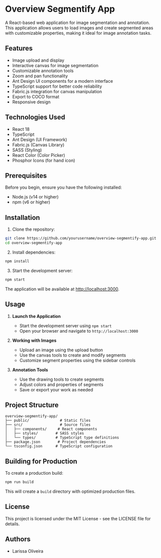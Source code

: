 # Overview Segmentify App

A React-based web application for image segmentation and annotation. This application allows users to load images and create segmented areas with customizable properties, making it ideal for image annotation tasks.

## Features

- Image upload and display
- Interactive canvas for image segmentation
- Customizable annotation tools
- Zoom and pan functionality
- Ant Design UI components for a modern interface
- TypeScript support for better code reliability
- Fabric.js integration for canvas manipulation
- Export to COCO format
- Responsive design

## Technologies Used

- React 18
- TypeScript
- Ant Design (UI Framework)
- Fabric.js (Canvas Library)
- SASS (Styling)
- React Color (Color Picker)
- Phosphor Icons (for hand icon)

## Prerequisites

Before you begin, ensure you have the following installed:
- Node.js (v14 or higher)
- npm (v6 or higher)

## Installation

1. Clone the repository:
```bash
git clone https://github.com/yourusername/overview-segmentify-app.git
cd overview-segmentify-app
```

2. Install dependencies:
```bash
npm install
```

3. Start the development server:
```bash
npm start
```

The application will be available at [http://localhost:3000](http://localhost:3000).

## Usage

1. **Launch the Application**
   - Start the development server using `npm start`
   - Open your browser and navigate to `http://localhost:3000`

2. **Working with Images**
   - Upload an image using the upload button
   - Use the canvas tools to create and modify segments
   - Customize segment properties using the sidebar controls

3. **Annotation Tools**
   - Use the drawing tools to create segments
   - Adjust colors and properties of segments
   - Save or export your work as needed

## Project Structure

```
overview-segmentify-app/
├── public/              # Static files
├── src/                 # Source files
│   ├── components/     # React components
│   ├── styles/        # SASS styles
│   └── types/         # TypeScript type definitions
├── package.json        # Project dependencies
└── tsconfig.json      # TypeScript configuration
```

## Building for Production

To create a production build:

```bash
npm run build
```

This will create a `build` directory with optimized production files.

## License

This project is licensed under the MIT License - see the LICENSE file for details.

## Authors

- Larissa Oliveira